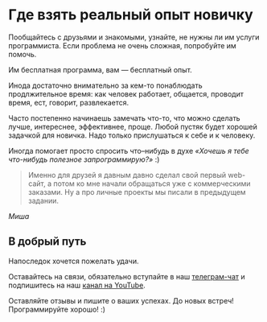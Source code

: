 # Где взять реальный опыт новичку 

Пообщайтесь с друзьями и знакомыми, узнайте, не нужны ли им услуги программиста. Если проблема не очень сложная, попробуйте им помочь. 

Им бесплатная программа, вам — бесплатный опыт.

<div class="rubyrush-task-hint">

Инода достаточно внимательно за кем-то понаблюдать продлжительное время: как человек работает, общается, проводит время, ест, говорит, развлекается. 

Часто постепенно начинаешь замечать что-то, что можно сделать лучше, интереснее, эффективнее, проще. Любой пустяк будет хорошей задачкой для новичка. Надо только прислушаться к себе и к человеку. 

Иногда помогает просто спросить что–нибудь в духе *«Хочешь я тебе что-нибудь полезное запрограммирую?»* :)


</div>


<div class="rubyrush-task-answer">

> Именно для друзей я давным давно сделал свой первый web-сайт, а потом ко мне начали обращаться уже с коммерческими заказами. Ну а про личные проекты мы писали в предыдущем задании.

*Миша*


</div>

## В добрый путь

Напоследок хочется пожелать удачи. 

Оставайтесь на связи, обязательно вступайте в наш [телеграм-чат](tg://resolve?domain=rubyrush) и подпишитесь на наш [канал на YouTube](https://www.youtube.com/channel/UCDPdTky4sQtQEwOLAe5v-NA). 

Оставляйте отзывы и пишите о ваших успехах. До новых встреч! Программируйте хорошо! :)

